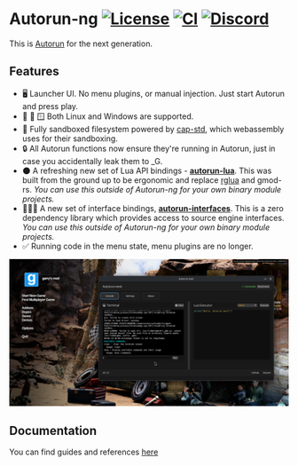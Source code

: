 # Autorun-ng [![License](https://img.shields.io/github/license/thevurv/Autorun-ng?color=red&labelColor=2c2f33)](https://opensource.org/license/gpl-3-0) [![CI](https://github.com/thevurv/Autorun-ng/workflows/Download/badge.svg)](https://github.com/thevurv/Autorun-ng/actions/workflows/download.yml) [![Discord](https://img.shields.io/discord/1413304078284492823?label=Discord&logo=discord&logoColor=ffffff&labelColor=7289DA&color=2c2f33)](https://discord.gg/cSC3ebaR3q)

This is [Autorun](https://github.com/thevurv/Autorun-rs) for the next generation.

## Features

- 🖥️ Launcher UI. No menu plugins, or manual injection. Just start Autorun and press play.
- 🐧 🤝 🪟 Both Linux and Windows are supported.
- 📂 Fully sandboxed filesystem powered by [cap-std](https://github.com/bytecodealliance/cap-std), which webassembly uses for their sandboxing.
- 🔒 All Autorun functions now ensure they're running in Autorun, just in case you accidentally leak them to \_G.
- 🌑 A refreshing new set of Lua API bindings - **[autorun-lua](./packages/autorun-lua)**. This was built from the ground up to be ergonomic and replace [rglua](https://github.com/thevurv/rglua) and gmod-rs. _You can use this outside of Autorun-ng for your own binary module projects._
- 👨🏻‍💻 A new set of interface bindings, **[autorun-interfaces](./packages/autorun-interfaces)**. This is a zero dependency library which provides access to source engine interfaces. _You can use this outside of Autorun-ng for your own binary module projects._
- ✅ Running code in the menu state, menu plugins are no longer.

![showcase](./assets/showcase.png)

## Documentation

You can find guides and references [here](https://thevurv.github.io/Autorun-ng)
